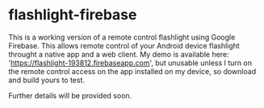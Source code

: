 # flashlight-firebase

This is a working version of a remote control flashlight using Google Firebase. This allows remote control of your Android device flashlight throught a native app and a web client. My demo is available here: 'https://flashlight-193812.firebaseapp.com', but unusable unless I turn on the remote control access on the app installed on my device, so download and build yours to test.

Further details will be provided soon.